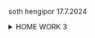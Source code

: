 soth hengipor 17.7.2024
<!DOCTYPE html>
<html lang="en">
  <head>
    <meta charset="UTF-8" />
    <meta name="viewport" content="width=device-width, initial-scale=1.0" />
    <title>Soth Heng IPor</title>
  </head>
  <body>
    <details>
      <summary>HOME WORK 3</summary>
      <h1>Things I've Learned</h1>
      <h2>Internet Basics</h2>
      <ol>
        <li>HTTP Requests</li>
        <li>IP Address</li>
        <li>Servers</li>
      </ol>
      <h1>HTML</h1>
      <ul>
        <li>Stands for <strong>Hyper Text Markup Language</strong></li>
        <li>
          Lots of tags
          <ul>
            <li>
              Boilerplate
              <ol>
                <li>Doctype</li>
                <li>HTML</li>
                <li>
                  Head
                  <ol>
                    <li type="1">Title</li>
                  </ol>
                </li>
                <li>Body</li>
              </ol>
            </li>
            <li>Headings</li>
            <li>Paragraph</li>
            <li><em>em</em></li>
            <li><strong>strong</strong></li>
          </ul>
        </li>
      </ul>
    </details>
  </body>
</html>
